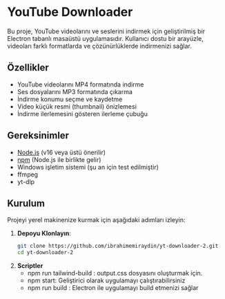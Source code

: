 # YouTube Downloader

Bu proje, YouTube videolarını ve seslerini indirmek için geliştirilmiş bir Electron tabanlı masaüstü uygulamasıdır. Kullanıcı dostu bir arayüzle, videoları farklı formatlarda ve çözünürlüklerde indirmenizi sağlar.

## Özellikler
- YouTube videolarını MP4 formatında indirme
- Ses dosyalarını MP3 formatında çıkarma
- İndirme konumu seçme ve kaydetme
- Video küçük resmi (thumbnail) önizlemesi
- İndirme ilerlemesini gösteren ilerleme çubuğu

## Gereksinimler
- [Node.js](https://nodejs.org/) (v16 veya üstü önerilir)
- [npm](https://www.npmjs.com/) (Node.js ile birlikte gelir)
- Windows işletim sistemi (şu an için test edilmiştir)
- ffmpeg 
- yt-dlp

## Kurulum
Projeyi yerel makinenize kurmak için aşağıdaki adımları izleyin:

1. **Depoyu Klonlayın**:
   ```bash
   git clone https://github.com/ibrahimemiraydin/yt-downloader-2.git
   cd yt-downloader-2

2. **Scriptler**
    - npm run tailwind-build : output.css dosyasını oluşturmak için.
    - npm start: Geliştirici olarak uygulamayı çalıştırabilirsiniz
    - npm run build : Electron ile uygulamayı build etmenizi sağlar 
    
